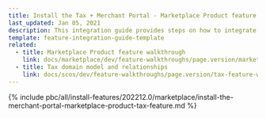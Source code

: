 ```yaml
---
title: Install the Tax + Merchant Portal - Marketplace Product feature
last_updated: Jan 05, 2021
description: This integration guide provides steps on how to integrate the Merchant Portal - Marketplace Product + Tax feature into a Spryker project.
template: feature-integration-guide-template
related:
  - title: Marketplace Product feature walkthrough
    link: docs/marketplace/dev/feature-walkthroughs/page.version/marketplace-product-feature-walkthrough.html
  - title: Tax domain model and relationships
    link: docs/scos/dev/feature-walkthroughs/page.version/tax-feature-walkthrough/tax-feature-walkthrough.html
---
```


{% include pbc/all/install-features/202212.0/marketplace/install-the-merchant-portal-marketplace-product-tax-feature.md %} <!-- To edit, see /_includes/pbc/all/install-features/202212.0/marketplace/install-the-merchant-portal-marketplace-product-tax-feature.md -->
